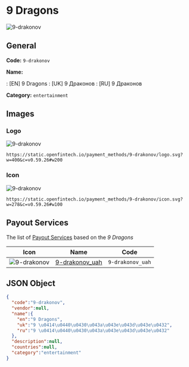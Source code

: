 
# 9 Dragons 
![9-drakonov](https://static.openfintech.io/payment_methods/9-drakonov/logo.svg?w=400&c=v0.59.26#w200)  

## General 
**Code:** `9-drakonov` 
 
**Name:** 
 
:	[EN] 9 Dragons 
:	[UK] 9 Драконов 
:	[RU] 9 Драконов 
 
**Category:** `entertainment` 
 

## Images 

### Logo 
![9-drakonov](https://static.openfintech.io/payment_methods/9-drakonov/logo.svg?w=400&c=v0.59.26#w200)  

```
https://static.openfintech.io/payment_methods/9-drakonov/logo.svg?w=400&c=v0.59.26#w200
```  

### Icon 
![9-drakonov](https://static.openfintech.io/payment_methods/9-drakonov/icon.svg?w=278&c=v0.59.26#w100)  

```
https://static.openfintech.io/payment_methods/9-drakonov/icon.svg?w=278&c=v0.59.26#w100
```  

## Payout Services 
 
The list of [Payout Services](/payout-services/) based on the _9 Dragons_ 

|Icon|Name|Code| 
|:---:|:---:|:---:| 
|![9-drakonov](https://static.openfintech.io/payout_methods/9-drakonov/icon.svg?w=278&c=v0.59.26#w40) |[9-drakonov_uah](/payout-services/9-drakonov_uah/)|`9-drakonov_uah`| 
 

## JSON Object 

```json
{
  "code":"9-drakonov",
  "vendor":null,
  "name":{
    "en":"9 Dragons",
    "uk":"9 \u0414\u0440\u0430\u043a\u043e\u043d\u043e\u0432",
    "ru":"9 \u0414\u0440\u0430\u043a\u043e\u043d\u043e\u0432"
  },
  "description":null,
  "countries":null,
  "category":"entertainment"
}
```  

